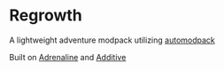 # Regrowth
A lightweight adventure modpack utilizing [automodpack](https://modrinth.com/mod/automodpack)

Built on [Adrenaline](https://modrinth.com/modpack/adrenaline) and [Additive](https://modrinth.com/modpack/additive)

